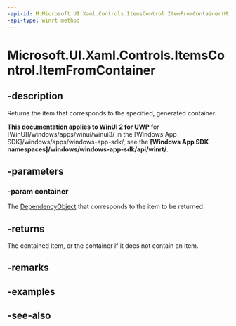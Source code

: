 ```yaml
---
-api-id: M:Microsoft.UI.Xaml.Controls.ItemsControl.ItemFromContainer(Microsoft.UI.Xaml.DependencyObject)
-api-type: winrt method
---
```


<!-- Method syntax
public object ItemFromContainer(Windows.UI.Xaml.DependencyObject container)
-->

# Microsoft.UI.Xaml.Controls.ItemsControl.ItemFromContainer

## -description
Returns the item that corresponds to the specified, generated container.

**This documentation applies to WinUI 2 for UWP** for [WinUI]/windows/apps/winui/winui3/ in the [Windows App SDK]/windows/apps/windows-app-sdk/, see the **[Windows App SDK namespaces]/windows/windows-app-sdk/api/winrt/**.

## -parameters
### -param container
The [DependencyObject](../microsoft.ui.xaml/dependencyobject.md) that corresponds to the item to be returned.

## -returns
The contained item, or the container if it does not contain an item.

## -remarks

## -examples

## -see-also
